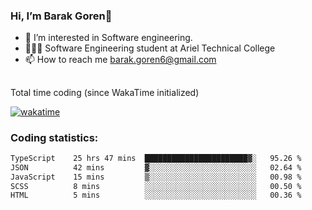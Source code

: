 ###  Hi, I’m Barak Goren👋
- 👀 I’m interested in Software engineering.
- 👨🏼‍🎓 Software Engineering student at Ariel Technical College
- 📫 How to reach me barak.goren6@gmail.com
##
Total time coding (since WakaTime initialized)

[![wakatime](https://wakatime.com/badge/user/5cc5ec80-a806-4ca2-a704-db29274e48cd.svg)](https://wakatime.com/@5cc5ec80-a806-4ca2-a704-db29274e48cd)

   
### Coding statistics:

<!--START_SECTION:waka-->

```txt
TypeScript    25 hrs 47 mins  ███████████████████████▓░   95.26 %
JSON          42 mins         ▓░░░░░░░░░░░░░░░░░░░░░░░░   02.64 %
JavaScript    15 mins         ▒░░░░░░░░░░░░░░░░░░░░░░░░   00.98 %
SCSS          8 mins          ░░░░░░░░░░░░░░░░░░░░░░░░░   00.50 %
HTML          5 mins          ░░░░░░░░░░░░░░░░░░░░░░░░░   00.36 %
```

<!--END_SECTION:waka-->

<!---
barakgoren/barakgoren is a ✨ special ✨ repository because its `README.md` (this file) appears on your GitHub profile.
You can click the Preview link to take a look at your changes.
--->
